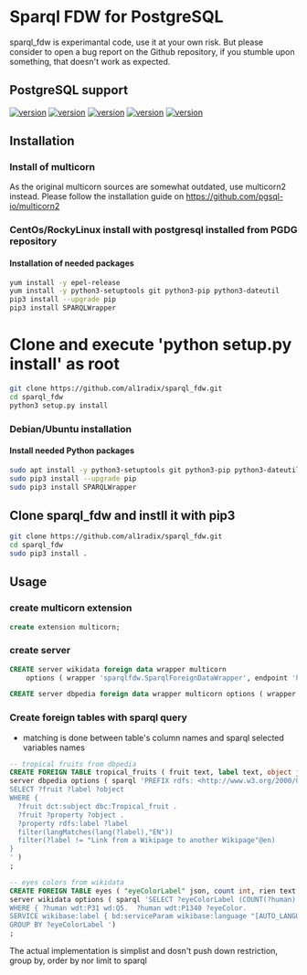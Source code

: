 # Sparql FDW for PostgreSQL

sparql_fdw is experimantal code, use it at your own risk. But please consider
to open a bug report on the Github repository, if you stumble upon something,
that doesn't work as expected.

## PostgreSQL support

[![version](https://img.shields.io/badge/PostgreSQL-10-blue.svg)]()
[![version](https://img.shields.io/badge/PostgreSQL-11-blue.svg)]()
[![version](https://img.shields.io/badge/PostgreSQL-12-blue.svg)]()
[![version](https://img.shields.io/badge/PostgreSQL-13-blue.svg)]()
[![version](https://img.shields.io/badge/PostgreSQL-14-blue.svg)]()

## Installation

### Install of multicorn

As the original multicorn sources are somewhat outdated, use multicorn2 instead.
Please follow the installation guide on https://github.com/pgsql-io/multicorn2

### CentOs/RockyLinux install with postgresql installed from PGDG repository

#### Installation of needed packages

```bash
yum install -y epel-release
yum install -y python3-setuptools git python3-pip python3-dateutil
pip3 install --upgrade pip
pip3 install SPARQLWrapper
```

# Clone and execute 'python setup.py install' as root

```bash
git clone https://github.com/al1radix/sparql_fdw.git
cd sparql_fdw
python3 setup.py install
```
### Debian/Ubuntu installation

#### Install needed Python packages

```bash
sudo apt install -y python3-setuptools git python3-pip python3-dateutil
sudo pip3 install --upgrade pip
sudo pip3 install SPARQLWrapper
```

## Clone sparql_fdw and instll it with pip3

```bash
git clone https://github.com/al1radix/sparql_fdw.git
cd sparql_fdw
sudo pip3 install .
```


## Usage
### create multicorn extension
```sql
create extension multicorn;
```
### create server
```sql
CREATE server wikidata foreign data wrapper multicorn
	options ( wrapper 'sparqlfdw.SparqlForeignDataWrapper', endpoint 'https://query.wikidata.org/sparql');

CREATE server dbpedia foreign data wrapper multicorn options ( wrapper 'sparqlfdw.SparqlForeignDataWrapper', endpoint 'http://dbpedia.org/sparql' );
```

### Create foreign tables with sparql query
* matching is done between table's column names and sparql selected variables names

```sql
-- tropical fruits from dbpedia
CREATE FOREIGN TABLE tropical_fruits ( fruit text, label text, object json )
server dbpedia options ( sparql 'PREFIX rdfs: <http://www.w3.org/2000/01/rdf-schema#>
SELECT ?fruit ?label ?object
WHERE {
  ?fruit dct:subject dbc:Tropical_fruit .
  ?fruit ?property ?object .
  ?property rdfs:label ?label
  filter(langMatches(lang(?label),"EN"))
  filter(?label != "Link from a Wikipage to another Wikipage"@en)
}
' )
;

-- eyes colors from wikidata
CREATE FOREIGN TABLE eyes ( "eyeColorLabel" json, count int, rien text )
server wikidata options ( sparql 'SELECT ?eyeColorLabel (COUNT(?human) AS ?count)
WHERE { ?human wdt:P31 wd:Q5.  ?human wdt:P1340 ?eyeColor.
SERVICE wikibase:label { bd:serviceParam wikibase:language "[AUTO_LANGUAGE],en". } }
GROUP BY ?eyeColorLabel ')
;
```

The actual implementation is simplist and dosn't push down restriction, group by, order by nor limit to sparql
